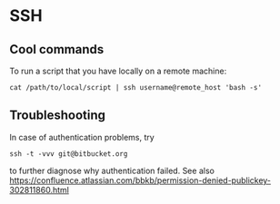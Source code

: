 
# SSH

## Cool commands

To run a script that you have locally on a remote machine:

```text
cat /path/to/local/script | ssh username@remote_host 'bash -s'
```

## Troubleshooting

In case of authentication problems, try

```text
ssh -t -vvv git@bitbucket.org
```

to further diagnose why authentication failed.  See also <https://confluence.atlassian.com/bbkb/permission-denied-publickey-302811860.html>
